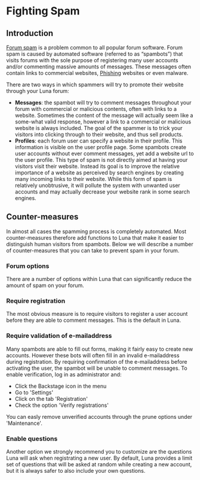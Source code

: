 # Fighting Spam

## Introduction
[Forum spam](https://en.wikipedia.org/wiki/Forum_spam) is a problem common to all popular forum software. Forum spam is caused by automated software (referred to as &ldquo;spambots&rdquo;) that visits forums with the sole purpose of registering many user accounts and/or commenting massive amounts of messages. These messages often contain links to commercial websites, [Phishing](https://en.wikipedia.org/wiki/Phishing) websites or even malware.

There are two ways in which spammers will try to promote their website through your Luna forum:

* __Messages__: the spambot will try to comment messages throughout your forum with commercial or malicious contents, often with links to a website. Sometimes the content of the message will actually seem like a some-what valid response, however a link to a commercial or malicious website is always included. The goal of the spammer is to trick your visitors into clicking through to their website, and thus sell products.
* __Profiles__: each forum user can specify a website in their profile. This information is visible on the user profile page. Some spambots create user accounts without ever comment messages, yet add a website url to the user profile. This type of spam is not directly aimed at having your visitors visit their website. Instead its goal is to improve the relative importance of a website as perceived by search engines by creating many incoming links to their website. While this form of spam is relatively unobtrusive, it will pollute the system with unwanted user accounts and may actually decrease your website rank in some search engines.

## Counter-measures
In almost all cases the spamming process is completely automated. Most counter-measures therefore add functions to Luna that make it easier to distinguish human visitors from spambots. Below we will describe a number of counter-measures that you can take to prevent	spam in your forum.

### Forum options
There are a number of options within Luna that can significantly reduce the amount of spam on your forum.

### Require registration
The most obvious measure is to require visitors to register a user account before they are able to comment messages. This is the default in Luna.

### Require validation of e-mailaddress
Many spambots are able to fill out forms, making it fairly easy to create new accounts. However these bots will often fill in an invalid e-mailaddress during registration. By requiring confirmation of the e-mailaddress before activating the user, the spambot will be unable to comment messages. To enable verification, log in as administrator and:

* Click the Backstage icon in the menu
* Go to 'Settings'
* Click on the tab 'Registration'
* Check the option 'Verify registrations'

You can easly remove unverified accounts through the prune options under 'Maintenance'.

### Enable questions
Another option we strongly recommend you to customize are the questions Luna will ask when registrating a new user. By default, Luna provides a limit set of questions that will be asked at random while creating a new account, but it is always safer to also include your own questions.
